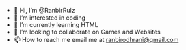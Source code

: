 - 👋 Hi, I’m @RanbirRulz
- 👀 I’m interested in coding
- 🌱 I’m currently learning HTML
- 💞️ I’m looking to collaborate on Games and Websites
- 📫 How to reach me email me at ranbirodhrani@gmail.com

<!---
RanbirRulz/RanbirRulz is a ✨ special ✨ repository because its `README.md` (this file) appears on your GitHub profile.
You can click the Preview link to take a look at your changes.
--->
